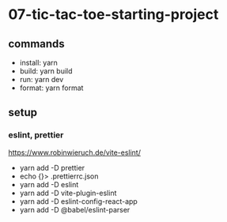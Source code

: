 # 07-tic-tac-toe-starting-project

## commands

- install: yarn
- build:   yarn build
- run:     yarn dev
- format:  yarn format

## setup

### eslint, prettier

https://www.robinwieruch.de/vite-eslint/

- yarn add -D prettier
- echo {}> .prettierrc.json
- yarn add -D eslint
- yarn add -D vite-plugin-eslint
- yarn add -D eslint-config-react-app
- yarn add -D @babel/eslint-parser
